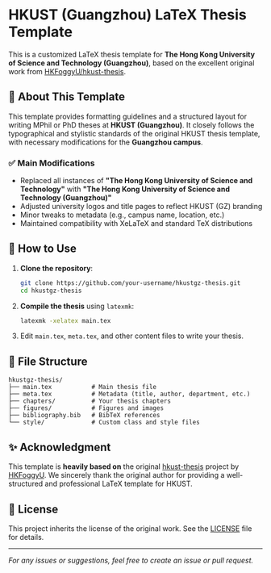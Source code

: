 
# HKUST (Guangzhou) LaTeX Thesis Template

This is a customized LaTeX thesis template for **The Hong Kong University of Science and Technology (Guangzhou)**, based on the excellent original work from [HKFoggyU/hkust-thesis](https://github.com/HKFoggyU/hkust-thesis).

## 📌 About This Template

This template provides formatting guidelines and a structured layout for writing MPhil or PhD theses at **HKUST (Guangzhou)**. It closely follows the typographical and stylistic standards of the original HKUST thesis template, with necessary modifications for the **Guangzhou campus**.

### ✅ Main Modifications

- Replaced all instances of **"The Hong Kong University of Science and Technology"** with **"The Hong Kong University of Science and Technology (Guangzhou)"**
- Adjusted university logos and title pages to reflect HKUST (GZ) branding
- Minor tweaks to metadata (e.g., campus name, location, etc.)
- Maintained compatibility with XeLaTeX and standard TeX distributions

## 📖 How to Use

1. **Clone the repository**:
   ```bash
   git clone https://github.com/your-username/hkustgz-thesis.git
   cd hkustgz-thesis
   ```

2. **Compile the thesis** using `latexmk`:
   ```bash
   latexmk -xelatex main.tex
   ```

3. Edit `main.tex`, `meta.tex`, and other content files to write your thesis.

## 📂 File Structure

```
hkustgz-thesis/
├── main.tex           # Main thesis file
├── meta.tex           # Metadata (title, author, department, etc.)
├── chapters/          # Your thesis chapters
├── figures/           # Figures and images
├── bibliography.bib   # BibTeX references
└── style/             # Custom class and style files
```

## ✨ Acknowledgment

This template is **heavily based on** the original [hkust-thesis](https://github.com/HKFoggyU/hkust-thesis) project by [HKFoggyU](https://github.com/HKFoggyU). We sincerely thank the original author for providing a well-structured and professional LaTeX template for HKUST.

## 📄 License

This project inherits the license of the original work. See the [LICENSE](LICENSE) file for details.

---

*For any issues or suggestions, feel free to create an issue or pull request.*
